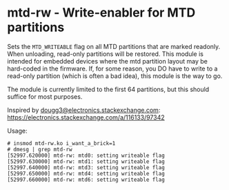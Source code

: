 mtd-rw - Write-enabler for MTD partitions
=========================================

Sets the `MTD_WRITEABLE` flag on all MTD partitions that are marked readonly.
When unloading, read-only partitions will be restored. This module is intended
for embedded devices where the mtd partition layout may be hard-coded in the
firmware. If, for some reason, you DO have to write to a read-only partition
(which is often a bad idea), this module is the way to go.

The module is currently limited to the first 64 partitions, but this
should suffice for most purposes.

Inspired by dougg3@electronics.stackexchange.com:
https://electronics.stackexchange.com/a/116133/97342

Usage:
```
# insmod mtd-rw.ko i_want_a_brick=1
# dmesg | grep mtd-rw
[52997.620000] mtd-rw: mtd0: setting writeable flag
[52997.630000] mtd-rw: mtd1: setting writeable flag
[52997.640000] mtd-rw: mtd3: setting writeable flag
[52997.650000] mtd-rw: mtd4: setting writeable flag
[52997.660000] mtd-rw: mtd6: setting writeable flag
```
